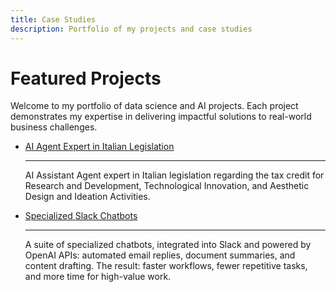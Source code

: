 ```yaml
---
title: Case Studies
description: Portfolio of my projects and case studies  
---
```


# Featured Projects

Welcome to my portfolio of data science and AI projects. Each project demonstrates my expertise in delivering impactful solutions to real-world business challenges.

<div class="grid cards" markdown>

-   [AI Agent Expert in Italian Legislation](projects/rag_agent.md)

    ---

    AI Assistant Agent expert in Italian legislation regarding the tax credit for Research and Development, Technological Innovation, and Aesthetic Design and Ideation Activities.

-   [Specialized Slack Chatbots ](projects/chatbot_slack.md)

    ---

    A suite of specialized chatbots, integrated into Slack and powered by OpenAI APIs: automated email replies, document summaries, and content drafting. The result: faster workflows, fewer repetitive tasks, and more time for high-value work.

</div>